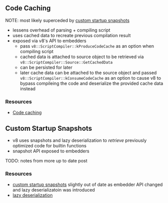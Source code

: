 ## Code Caching

NOTE: most likely superceded by [custom startup snapshots](#custom-startup-snapshots)

- lessens overhead of parsing + compiling script
- uses cached data to recreate previous compilation result
- exposed via v8's API to embedders
  - pass `v8::ScriptCompiler::kProduceCodeCache` as an option when compiling script
  - cached data is attached to source object to be retrieved via
    `v8::ScriptCompiler::Source::GetCachedData`
  - can be persisted for later
  - later cache data can be attached to the source object and passed
    `v8::ScriptCompiler::kConsumeCodeCache` as an option to cause v8 to bypass compileing the
    code and deserialize the provided cache data instead

### Resources

- [Code caching](https://v8project.blogspot.com/2015/07/code-caching.html)

## Custom Startup Snapshots

- v8 uses snapshots and lazy deserialization to _retrieve_ previously optimized code for builtin
  functions
- snapshot API exposed to embedders 

TODO: notes from more up to date post

### Resources

- [custom startup snapshots](https://v8project.blogspot.com/2015/09/custom-startup-snapshots.html)
  slightly out of date as embedder API changed and lazy deserializatoin was introduced
- [lazy deserialization](https://v8project.blogspot.com/2018/02/lazy-deserialization.html)
